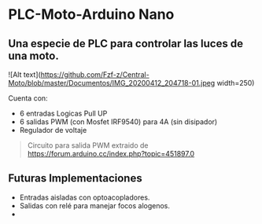# **PLC-Moto-Arduino Nano**
## Una especie de **PLC** para controlar las luces de una moto.

![Alt text](https://github.com/Fzf-z/Central-Moto/blob/master/Documentos/IMG_20200412_204718-01.jpeg width=250)

Cuenta con:
- 6 entradas Logicas Pull UP
- 6 salidas PWM (con Mosfet IRF9540) para 4A (sin disipador)
- Regulador de voltaje

>Circuito para salida PWM extraido de https://forum.arduino.cc/index.php?topic=451897.0
>
>

## Futuras Implementaciones

- Entradas aisladas con optoacopladores.
- Salidas con relé para manejar focos alogenos.
- 
